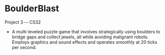 # BoulderBlast
Project 3 -- CS32

- A multi-leveled puzzle game that involves strategically using boulders to bridge gaps and collect jewels, all while avoiding malignant robots. Employs graphics and sound effects and operates smoothly at 20 ticks per second.
